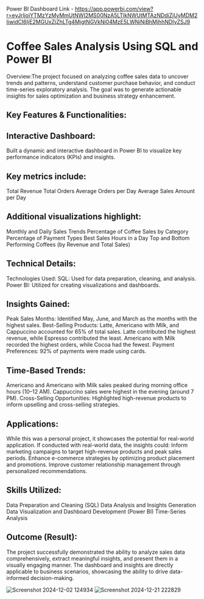 Power BI Dashboard Link - https://app.powerbi.com/view?r=eyJrIjoiYTMzYzMyMmUtNWI2MS00NzA5LTlkNWUtMTAzNDdiZjUyMDM2IiwidCI6IjE2MGUxZjZhLTg4MjgtNGVkNi04MzE5LWNiNjBhMjhhNDIyZSJ9

# Coffee Sales Analysis Using SQL and Power BI

Overview:The project focused on analyzing coffee sales data to uncover trends and patterns, understand customer purchase behavior, and conduct time-series exploratory analysis. The goal was to generate actionable insights for sales optimization and business strategy enhancement.

## Key Features & Functionalities:

## Interactive Dashboard:
Built a dynamic and interactive dashboard in Power BI to visualize key performance indicators (KPIs) and insights.

## Key metrics include:
Total Revenue
Total Orders
Average Orders per Day
Average Sales Amount per Day

## Additional visualizations highlight:
Monthly and Daily Sales Trends
Percentage of Coffee Sales by Category
Percentage of Payment Types
Best Sales Hours in a Day
Top and Bottom Performing Coffees (by Revenue and Total Sales)

## Technical Details:

Technologies Used:
SQL: Used for data preparation, cleaning, and analysis.
Power BI: Utilized for creating visualizations and dashboards.

## Insights Gained:
Peak Sales Months: Identified May, June, and March as the months with the highest sales.
Best-Selling Products:
Latte, Americano with Milk, and Cappuccino accounted for 65% of total sales.
Latte contributed the highest revenue, while Espresso contributed the least.
Americano with Milk recorded the highest orders, while Cocoa had the fewest.
Payment Preferences: 92% of payments were made using cards.

## Time-Based Trends:
Americano and Americano with Milk sales peaked during morning office hours (10–12 AM).
Cappuccino sales were highest in the evening (around 7 PM).
Cross-Selling Opportunities: Highlighted high-revenue products to inform upselling and cross-selling strategies.

## Applications:
While this was a personal project, it showcases the potential for real-world application. If conducted with real-world data, the insights could:
Inform marketing campaigns to target high-revenue products and peak sales periods.
Enhance e-commerce strategies by optimizing product placement and promotions.
Improve customer relationship management through personalized recommendations.

## Skills Utilized:
Data Preparation and Cleaning (SQL)
Data Analysis and Insights Generation
Data Visualization and Dashboard Development (Power BI)
Time-Series Analysis

## Outcome (Result):
The project successfully demonstrated the ability to analyze sales data comprehensively, extract meaningful insights, and present them in a visually engaging manner. The dashboard and insights are directly applicable to business scenarios, showcasing the ability to drive data-informed decision-making.

![Screenshot 2024-12-02 124934](https://github.com/user-attachments/assets/4e0bb4b5-f416-4e46-baa4-2742e63fdddf)
![Screenshot 2024-12-21 222829](https://github.com/user-attachments/assets/1441e5cb-ffd7-4e84-b378-4fd9a3e64230)

